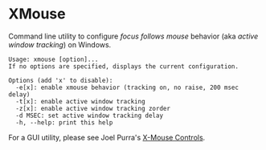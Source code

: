 # XMouse
Command line utility to configure *focus follows mouse* behavior (aka *active window tracking*) on Windows.

```
Usage: xmouse [option]...
If no options are specified, displays the current configuration.

Options (add 'x' to disable):
  -e[x]: enable xmouse behavior (tracking on, no raise, 200 msec delay)
  -t[x]: enable active window tracking
  -z[x]: enable active window tracking zorder
  -d MSEC: set active window tracking delay
  -h, --help: print this help
```

For a GUI utility, please see Joel Purra's [X-Mouse Controls](https://joelpurra.com/projects/X-Mouse_Controls/).
